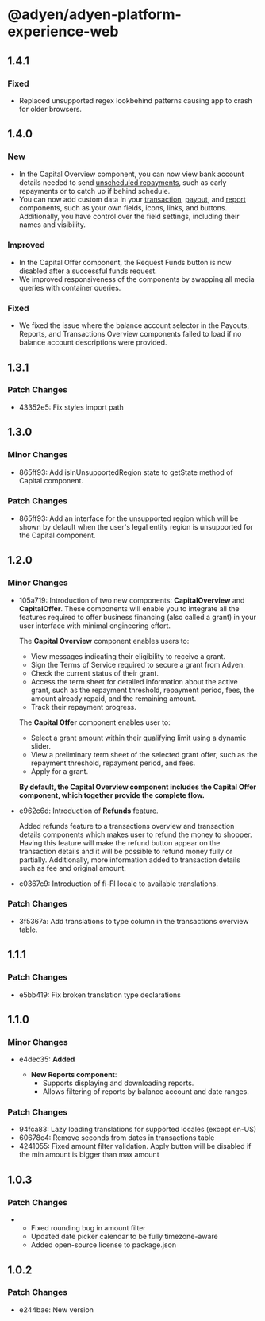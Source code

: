 # @adyen/adyen-platform-experience-web

## 1.4.1

### Fixed

-   Replaced unsupported regex lookbehind patterns causing app to crash for older browsers.


## 1.4.0

### New

-   In the Capital Overview component, you can now view bank account details needed to send [unscheduled repayments](https://docs.adyen.com/platforms/capital/capital-components/#capital-overview-component), such as early repayments or to catch up if behind schedule.
-   You can now add custom data in your [transaction](https://docs.adyen.com/platforms/build-user-dashboards/transaction-components/), [payout](https://docs.adyen.com/platforms/build-user-dashboards/payout-components/), and [report](https://docs.adyen.com/platforms/build-user-dashboards/reports-component/) components, such as your own fields, icons, links, and buttons. Additionally, you have control over the field settings, including their names and visibility.

### Improved

-   In the Capital Offer component, the Request Funds button is now disabled after a successful funds request.
-   We improved responsiveness of the components by swapping all media queries with container queries.

### Fixed

-   We fixed the issue where the balance account selector in the Payouts, Reports, and Transactions Overview components failed to load if no balance account descriptions were provided.

## 1.3.1

### Patch Changes

-   43352e5: Fix styles import path

## 1.3.0

### Minor Changes

-   865ff93: Add isInUnsupportedRegion state to getState method of Capital component.

### Patch Changes

-   865ff93: Add an interface for the unsupported region which will be shown by default when the user's legal entity region is unsupported for the Capital component.

## 1.2.0

### Minor Changes

-   105a719: Introduction of two new components: **CapitalOverview** and **CapitalOffer**. These components will enable you to integrate all the features required to offer business financing (also called a grant) in your user interface with minimal engineering effort.

    The **Capital Overview** component enables users to:

    -   View messages indicating their eligibility to receive a grant.
    -   Sign the Terms of Service required to secure a grant from Adyen.
    -   Check the current status of their grant.
    -   Access the term sheet for detailed information about the active grant, such as the repayment threshold, repayment period, fees, the amount already repaid, and the remaining amount.
    -   Track their repayment progress.

    The **Capital Offer** component enables user to:

    -   Select a grant amount within their qualifying limit using a dynamic slider.
    -   View a preliminary term sheet of the selected grant offer, such as the repayment threshold, repayment period, and fees.
    -   Apply for a grant.

    **By default, the Capital Overview component includes the Capital Offer component, which together provide the complete flow.**

-   e962c6d: Introduction of **Refunds** feature.

    Added refunds feature to a transactions overview and transaction details components which makes user to refund the money to shopper.
    Having this feature will make the refund button appear on the transaction details and it will be possible to refund money fully or partially.
    Additionally, more information added to transaction details such as fee and original amount.

-   c0367c9: Introduction of fi-FI locale to available translations.

### Patch Changes

-   3f5367a: Add translations to type column in the transactions overview table.

## 1.1.1

### Patch Changes

-   e5bb419: Fix broken translation type declarations

## 1.1.0

### Minor Changes

-   e4dec35: **Added**

    -   **New Reports component**:
        -   Supports displaying and downloading reports.
        -   Allows filtering of reports by balance account and date ranges.

### Patch Changes

-   94fca83: Lazy loading translations for supported locales (except en-US)
-   60678c4: Remove seconds from dates in transactions table
-   4241055: Fixed amount filter validation. Apply button will be disabled if the min amount is bigger than max amount

## 1.0.3

### Patch Changes

-   -   Fixed rounding bug in amount filter
    -   Updated date picker calendar to be fully timezone-aware
    -   Added open-source license to package.json

## 1.0.2

### Patch Changes

-   e244bae: New version
